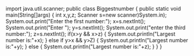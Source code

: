import java.util.scanner;
public class Biggestnumber
{
  public static void main(String[]args)
  {
    int x,y,z;
    Scanner s=new scanner)System.in);
    System.out.print("Enter the first number:");
    x=s.nextInt();
    System.out.print("Enter ");
    y=s.nextInt();
    System.out.print("enter the third number:");
    z=s.nextInt();
    if(x>y && x>z)
    {
     System.out.println("Largest number is:"+x);
    }
    else if y>x && y>Z)
    { 
      System.out.println("Largest number is:"+y);
    }
    else 
    {
      System.out.println("Largest number is:"+z);
    }
   }
  }
